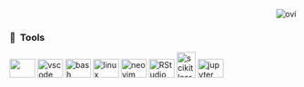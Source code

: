 
<!--
**skose82/skose82** is a ✨ _special_ ✨ repository because its `README.md` (this file) appears on your GitHub profile.

Here are some ideas to get you started:

- 🔭 I’m currently working on ...
- 🌱 I’m currently learning ...
- 👯 I’m looking to collaborate on ...
- 🤔 I’m looking for help with ...
- 💬 Ask me about ...
- 📫 How to reach me: ...
- 😄 Pronouns: ...
- ⚡ Fun fact: ...
-->
<p align="right">
<img src="https://github-readme-stats.vercel.app/api/top-langs?username=skose82&show_icons=true&locale=en&layout=compact&theme=chartreuse-dark" alt="ovi" />
<h3> 🚀 &nbsp;Tools</h3>
<p align="left">
<img src="https://cdn.jsdelivr.net/gh/devicons/devicon@latest/icons/python/python-original-wordmark.svg" width="45" height="33"/>
<img src="https://cdn.jsdelivr.net/gh/devicons/devicon/icons/vscode/vscode-original.svg" alt="vscode" width="45" height="33"/>
<img src="https://cdn.jsdelivr.net/gh/devicons/devicon@latest/icons/bash/bash-original.svg" alt="bash" width="45" height="33"/>
<img src="https://cdn.jsdelivr.net/gh/devicons/devicon@latest/icons/linux/linux-original.svg" alt="linux" width="45" height="33"/>
<img src="https://cdn.jsdelivr.net/gh/devicons/devicon@latest/icons/neovim/neovim-original.svg" alt="neovim" width="45" height="33"/>
<img src="https://cdn.jsdelivr.net/gh/devicons/devicon@latest/icons/rstudio/rstudio-plain.svg" alt="RStudio" width="45" height="33"/>
<img src="https://cdn.jsdelivr.net/gh/devicons/devicon@latest/icons/scikitlearn/scikitlearn-original.svg" alt="scikitlearn" width="33" height="45"/>
<img src="https://cdn.jsdelivr.net/gh/devicons/devicon@latest/icons/jupyter/jupyter-original-wordmark.svg" alt="jupyter" width="45" height="33"/>
          
</p>
